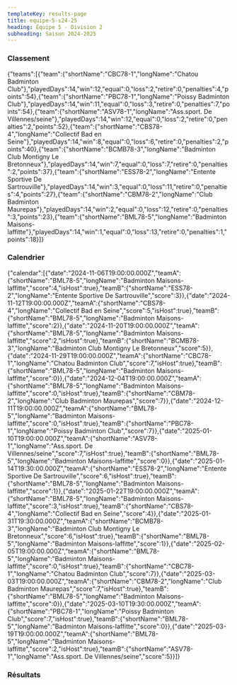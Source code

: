 ```yaml
---
templateKey: results-page
title: equipe-5-s24-25
heading: Équipe 5 - Division 2
subheading: Saison 2024-2025
---
```

### Classement

<teamranking>{"teams":[{"team":{"shortName":"CBC78-1","longName":"Chatou Badminton Club"},"playedDays":14,"win":12,"equal":0,"loss":2,"retire":0,"penalties":4,"points":54},{"team":{"shortName":"PBC78-1","longName":"Poissy Badminton Club"},"playedDays":14,"win":11,"equal":0,"loss":3,"retire":0,"penalties":7,"points":54},{"team":{"shortName":"ASV78-1","longName":"Ass.sport. De Villennes/seine"},"playedDays":14,"win":12,"equal":0,"loss":2,"retire":0,"penalties":2,"points":52},{"team":{"shortName":"CBS78-4","longName":"Collectif Bad en Seine"},"playedDays":14,"win":8,"equal":0,"loss":6,"retire":0,"penalties":2,"points":40},{"team":{"shortName":"BCMB78-3","longName":"Badminton Club Montigny Le Bretonneux"},"playedDays":14,"win":7,"equal":0,"loss":7,"retire":0,"penalties":2,"points":37},{"team":{"shortName":"ESS78-2","longName":"Entente Sportive De Sartrouville"},"playedDays":14,"win":3,"equal":0,"loss":11,"retire":0,"penalties":4,"points":27},{"team":{"shortName":"CBM78-2","longName":"Club Badminton Maurepas"},"playedDays":14,"win":2,"equal":0,"loss":12,"retire":0,"penalties":3,"points":23},{"team":{"shortName":"BML78-5","longName":"Badminton Maisons-laffitte"},"playedDays":14,"win":1,"equal":0,"loss":13,"retire":0,"penalties":1,"points":18}]}</teamranking>

### Calendrier

<teamcalendar>{"calendar":[{"date":"2024-11-06T19:00:00.000Z","teamA":{"shortName":"BML78-5","longName":"Badminton Maisons-laffitte","score":4,"isHost":true},"teamB":{"shortName":"ESS78-2","longName":"Entente Sportive De Sartrouville","score":3}},{"date":"2024-11-12T19:00:00.000Z","teamA":{"shortName":"CBS78-4","longName":"Collectif Bad en Seine","score":5,"isHost":true},"teamB":{"shortName":"BML78-5","longName":"Badminton Maisons-laffitte","score":2}},{"date":"2024-11-20T19:00:00.000Z","teamA":{"shortName":"BML78-5","longName":"Badminton Maisons-laffitte","score":2,"isHost":true},"teamB":{"shortName":"BCMB78-3","longName":"Badminton Club Montigny Le Bretonneux","score":5}},{"date":"2024-11-29T19:00:00.000Z","teamA":{"shortName":"CBC78-1","longName":"Chatou Badminton Club","score":7,"isHost":true},"teamB":{"shortName":"BML78-5","longName":"Badminton Maisons-laffitte","score":0}},{"date":"2024-12-04T19:00:00.000Z","teamA":{"shortName":"BML78-5","longName":"Badminton Maisons-laffitte","score":0,"isHost":true},"teamB":{"shortName":"CBM78-2","longName":"Club Badminton Maurepas","score":7}},{"date":"2024-12-11T19:00:00.000Z","teamA":{"shortName":"BML78-5","longName":"Badminton Maisons-laffitte","score":0,"isHost":true},"teamB":{"shortName":"PBC78-1","longName":"Poissy Badminton Club","score":7}},{"date":"2025-01-10T19:00:00.000Z","teamA":{"shortName":"ASV78-1","longName":"Ass.sport. De Villennes/seine","score":7,"isHost":true},"teamB":{"shortName":"BML78-5","longName":"Badminton Maisons-laffitte","score":0}},{"date":"2025-01-14T19:30:00.000Z","teamA":{"shortName":"ESS78-2","longName":"Entente Sportive De Sartrouville","score":6,"isHost":true},"teamB":{"shortName":"BML78-5","longName":"Badminton Maisons-laffitte","score":1}},{"date":"2025-01-22T19:00:00.000Z","teamA":{"shortName":"BML78-5","longName":"Badminton Maisons-laffitte","score":3,"isHost":true},"teamB":{"shortName":"CBS78-4","longName":"Collectif Bad en Seine","score":4}},{"date":"2025-01-31T19:30:00.000Z","teamA":{"shortName":"BCMB78-3","longName":"Badminton Club Montigny Le Bretonneux","score":6,"isHost":true},"teamB":{"shortName":"BML78-5","longName":"Badminton Maisons-laffitte","score":1}},{"date":"2025-02-05T19:00:00.000Z","teamA":{"shortName":"BML78-5","longName":"Badminton Maisons-laffitte","score":0,"isHost":true},"teamB":{"shortName":"CBC78-1","longName":"Chatou Badminton Club","score":7}},{"date":"2025-03-03T19:00:00.000Z","teamA":{"shortName":"CBM78-2","longName":"Club Badminton Maurepas","score":7,"isHost":true},"teamB":{"shortName":"BML78-5","longName":"Badminton Maisons-laffitte","score":0}},{"date":"2025-03-10T19:30:00.000Z","teamA":{"shortName":"PBC78-1","longName":"Poissy Badminton Club","score":7,"isHost":true},"teamB":{"shortName":"BML78-5","longName":"Badminton Maisons-laffitte","score":0}},{"date":"2025-03-19T19:00:00.000Z","teamA":{"shortName":"BML78-5","longName":"Badminton Maisons-laffitte","score":2,"isHost":true},"teamB":{"shortName":"ASV78-1","longName":"Ass.sport. De Villennes/seine","score":5}}]}</teamcalendar>

### Résultats
